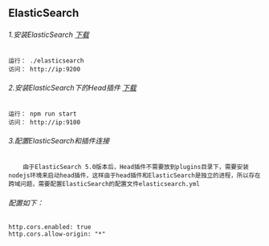 ## ElasticSearch

###### 1.安装ElasticSearch [下载](https://www.elastic.co/downloads/elasticsearch)

	运行： ./elasticsearch
    访问： http://ip:9200

###### 2.安装ElasticSearch下的Head插件 [下载](https://github.com/mobz/elasticsearch-head.git)

	运行： npm run start
    访问： http://ip:9100

###### 3.配置ElasticSearch和插件连接
		由于ElasticSearch 5.0版本后，Head插件不需要放到plugins目录下，需要安装nodejs环境来启动head插件，这样由于head插件和ElasticSearch是独立的进程，所以存在跨域问题，需要配置ElasticSearch的配置文件elasticsearch.yml


###### 配置如下：
	http.cors.enabled: true
	http.cors.allow-origin: "*"

